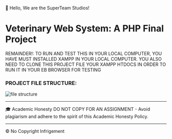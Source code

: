 👋 Hello, We are the SuperTeam Studios!

# Veterinary Web System: A PHP Final Project

REMAINDER!: TO RUN AND TEST THIS IN YOUR LOCAL COMPUTER, YOU HAVE MUST INSTALLED XAMPP IN YOUR LOCAL COMPUTER. YOU ALSO NEED TO CLONE THIS PROJECT FILE YOUR XAMPP HTDOCS IN ORDER TO RUN IT IN YOUR EB BROWSER FOR TESTING

### PROJECT FILE STRUCTURE:
![file structure](https://github.com/Renzxs/Veterinary-Web-System/assets/90491632/58d63253-2625-4774-af31-42dc41b602e3)


- - - -
🎓 Academic Honesty
DO NOT COPY FOR AN ASSIGNMENT - Avoid plagiarism and adhere to the spirit of this Academic Honesty Policy.

- - - - 
&copy; No Copyright Infrigement
